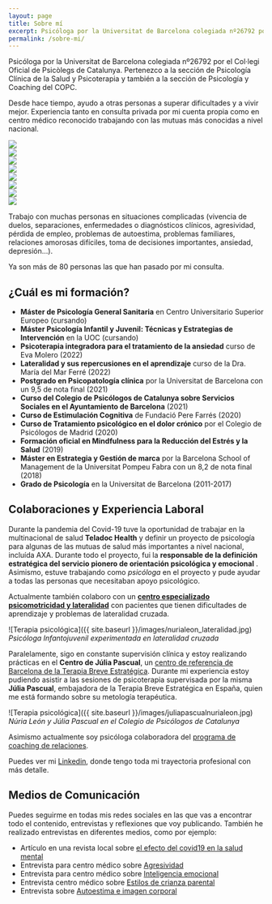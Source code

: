 ```yaml
---
layout: page
title: Sobre mí
excerpt: Psicóloga por la Universitat de Barcelona colegiada nº26792 por el Col·legi Oficial de Psicòlegs de Catalunya. Pertenezco a la sección de Psicología Clínica de la Salud y Psicoterapia y también a la sección de Psicología y Coaching del COPC.
permalink: /sobre-mi/
---
```


Psicóloga por la Universitat de Barcelona colegiada nº26792 por el Col·legi Oficial de Psicòlegs de Catalunya. Pertenezco a la sección de Psicología Clínica de la Salud y Psicoterapia y también a la sección de Psicología y Coaching del COPC.

Desde hace tiempo, ayudo a otras personas a superar dificultades y a vivir mejor. Experiencia tanto en consulta privada por mi cuenta propia como en centro médico reconocido trabajando con las mutuas más conocidas a nivel nacional.

<div class="carousel" data-flickity='{ "imagesLoaded": true, "wrapAround": true, "autoPlay": true, "adaptiveHeight": true }'>
 <div class="carousel-cell"><img src="{{ site.baseurl }}/images/nuria_psico_058.jpg" /></div>
 <div class="carousel-cell"><img src="{{ site.baseurl }}/images/nuria_psico_030.jpg" /></div>
 <div class="carousel-cell"><img src="{{ site.baseurl }}/images/IMG-8643.jpg" /></div>
  <div class="carousel-cell"><img src="{{ site.baseurl }}/images/IMG_4989.webp" /></div>
  <div class="carousel-cell"><img src="{{ site.baseurl }}/images/despacho.webp" /></div>
  <div class="carousel-cell"><img src="{{ site.baseurl }}/images/5ec741eb-e9db-4797-a6ad-055d89de5e2a.webp" /></div>
  <div class="carousel-cell"><img src="{{ site.baseurl }}/images/IMG_8329.JPG" /></div>
  <div class="carousel-cell"><img src="{{ site.baseurl }}/images/img_5496.webp" /></div>
  
</div>

Trabajo con muchas personas en situaciones complicadas (vivencia de duelos, separaciones, enfermedades o diagnósticos clínicos, agresividad, pérdida de empleo, problemas de autoestima, problemas familiares, relaciones amorosas difíciles, toma de decisiones importantes, ansiedad, depresión...).

Ya son más de 80 personas las que han pasado por mi consulta.

## ¿Cuál es mi formación?

- **Máster de Psicología General Sanitaria** en Centro Universitario Superior Europeo (cursando)
- **Máster Psicología Infantil y Juvenil: Técnicas y Estrategias de Intervención** en la UOC (cursando)
- **Psicoterapia integradora para el tratamiento de la ansiedad** curso de Eva Molero (2022)
- **Lateralidad y sus repercusiones en el aprendizaje** curso de la Dra. María del Mar Ferré (2022)
- **Postgrado en Psicopatología clínica** por la Universitat de Barcelona con un 9,5 de nota final (2021)
- **Curso del Colegio de Psicólogos de Catalunya sobre Servicios Sociales en el Ayuntamiento de Barcelona** (2021)
- **Curso de Estimulación Cognitiva** de Fundació Pere Farrés (2020)
- **Curso de Tratamiento psicológico en el dolor crónico** por el Colegio de Psicólogos de Madrid (2020)
- **Formación oficial en Mindfulness para la Reducción del Estrés y la Salud** (2019)
- **Máster en Estrategia y Gestión de marca** por la Barcelona School of Management de la Universitat Pompeu Fabra con un 8,2 de nota final (2018)
- **Grado de Psicología** en la Universitat de Barcelona (2011-2017)

## Colaboraciones y Experiencia Laboral

Durante la pandemia del Covid-19 tuve la oportunidad de trabajar en la multinacional de salud **Teladoc Health** y definir un proyecto de psicología para algunas de las mutuas de salud más importantes a nivel nacional, incluída AXA. Durante todo el proyecto, fui la **responsable de la definición estratégica del servicio pionero de orientación psicológica y emocional** . Asimismo, estuve trabajando como *psicóloga* en el proyecto y pude ayudar a todas las personas que necesitaban apoyo psicológico.

Actualmente también colaboro con un [**centro especializado psicomotricidad y lateralidad**](https://www.lateralidadypsicologiallorens.com/) con pacientes que tienen dificultades de aprendizaje y problemas de lateralidad cruzada.   

![Terapia psicológica]({{ site.baseurl }}/images/nurialeon_lateralidad.jpg)
*Psicóloga Infantojuvenil experimentada en lateralidad cruzada*


Paralelamente, sigo en constante supervisión clínica y estoy realizando prácticas en el **Centro de Júlia Pascual**, un [centro de referencia de Barcelona de la Terapia Breve Estratégica](https://www.juliapascual.com/). Durante mi experiencia estoy pudiendo asistir a las sesiones de psicoterapia supervisada por la misma **Júlia Pascual**, embajadora de la Terapia Breve Estratégica en España, quien me está formando sobre su metología terapéutica. 

![Terapia psicológica]({{ site.baseurl }}/images/juliapascualnurialeon.jpg)
*Núria León y Júlia Pascual en el Colegio de Psicólogos de Catalunya*

Asimismo actualmente soy psicóloga colaboradora del [programa de coaching de relaciones](https://beatrizsilvacoach.com/programa-individual/).

Puedes ver mi [Linkedin](https://www.linkedin.com/in/nurialeonsallent/), donde tengo toda mi trayectoria profesional con más detalle. 

## Medios de Comunicación

Puedes seguirme en todas mis redes sociales en las que vas a encontrar todo el contenido, entrevistas y reflexiones que voy publicando. También he realizado entrevistas en diferentes medios, como por ejemplo:

- Artículo en una revista local sobre [el efecto del covid19 en la salud mental](https://www.latorredebarcelona.com/la-nevera/com-ha-afectat-la-covid-19-a-la-salut-mental/)
- Entrevista para centro médico sobre [Agresividad](https://lateralidad.com/la-agresividad-siempre-tiene-un-proposito/)  
- Entrevista para centro médico sobre [Inteligencia emocional](https://lateralidad.com/todas-las-emociones-son-necesarias-y-tienen-que-ser-escuchadas/)
- Entrevista centro médico sobre [Estilos de crianza parental](https://lateralidad.com/es-fundamental-que-los-padres-sepan-identificar-en-que-estilo-de-crianza-estan-educando-a-sus-hijos/)
- Entrevista sobre [Autoestima e imagen corporal](https://www.esteticainfo.com/complejos-yo-liberate-y-encuentra-tu-felicidad/)
